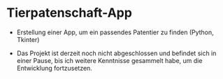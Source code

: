 # Tierpatenschaft-App

- Erstellung einer App, um ein passendes Patentier zu finden (Python, Tkinter)
    
- Das Projekt ist derzeit noch nicht abgeschlossen und befindet sich in einer Pause, bis ich weitere Kenntnisse gesammelt habe, um die Entwicklung fortzusetzen.
